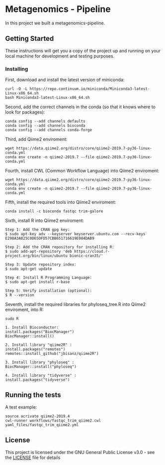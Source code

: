 # Metagenomics - Pipeline

In this project we built a metagenomics-pipeline.

## Getting Started

These instructions will get you a copy of the project up and running on your local machine for development and testing purposes.

### Installing

First, download and install the latest version of miniconda:

```
curl -O -L https://repo.continuum.io/miniconda/Miniconda3-latest-Linux-x86_64.sh
bash Miniconda3-latest-Linux-x86_64.sh
```
Second, add the correct channels in the conda (so that it knows where to look for packages):

```
conda config --add channels defaults
conda config --add channels bioconda
conda config --add channels conda-forge
```
Third, add Qiime2 enviroment:

```
wget https://data.qiime2.org/distro/core/qiime2-2019.7-py36-linux-conda.yml
conda env create -n qiime2-2019.7 --file qiime2-2019.7-py36-linux-conda.yml
```
Fourth, install CWL (Common Workflow Language) into Qiime2 enviroment:

```
wget https://data.qiime2.org/distro/core/qiime2-2019.7-py36-linux-conda.yml
conda env create -n qiime2-2019.7 --file qiime2-2019.7-py36-linux-conda.yml
```
Fifth, install the required tools into Qiime2 enviroment:

```
conda install -c bioconda fastqc trim-galore
```
Sixth, install R into Qiime2 enviroment:

```
Step 1: Add the CRAN gpg key:
$ sudo apt-key adv --keyserver keyserver.ubuntu.com --recv-keys E298A3A825C0D65DFD57CBB651716619E084DAB9

Step 2: Add the CRAN repository for installing R:
$ sudo add-apt-repository 'deb https://cloud.r-project.org/bin/linux/ubuntu bionic-cran35/'

Step 3: Update repository index:
$ sudo apt-get update

Step 4: Install R Programming Language:
$ sudo apt-get install r-base

Step 5: Verify installation (optional):
$ R --version
```
Seventh, install the required libraries for phyloseq_tree.R into Qiime2 enviroment, into R:

```
sudo R

1. Install Bioconductor:
install.packages("BiocManager")
BiocManager::install()

2. Install library "qiime2R" :
install.packages("remotes")
remotes::install_github("jbisanz/qiime2R")

3. Install library "phyloseq" :
BiocManager::install("phyloseq")

4. Install library "tidyverse" :
install.packages("tidyverse")
```

## Running the tests

A test example:

```
source acrivate qiime2-2019.4
cwl-runner workflows/fastqc_trim_qiime2.cwl yaml_files/fastqc_trim_qiime2.yml
```

## License

This project is licensed under the GNU General Public License v3.0 - see the [LICENSE](LICENSE) file for details

